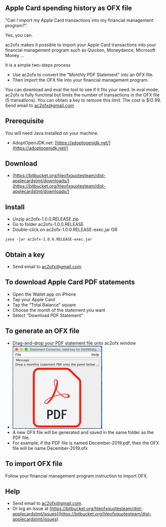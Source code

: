 ## Apple Card spending history as OFX file
"Can I import my Apple Card transactions into my financial management program?".

Yes, you can.

ac2ofx makes it possible to import your Apple Card transactions into your financial management program such as Quicken, Moneydance, Microsoft Money ...

It is a simple two-steps process

* Use ac2ofx to convert the "Monthly PDF Statement" into an OFX file.
* Then import the OFX file into your financial management program.

You can download and eval the tool to see if it fits your need.
In eval mode, ac2ofx is fully functinal but limits the number of transactions in the OFX file (5 transations). 
You can obtain a key to remove this limit. The cost is $12.99. Send email to ac2ofx@gmail.com

## Prerequisite
You will need Java installed on your machine.
* AdoptOpenJDK.net: [https://adoptopenjdk.net/](https://adoptopenjdk.net/) 

## Download
* [https://bitbucket.org/hleofxquotesteam/dist-applecardstmt/downloads/](https://bitbucket.org/hleofxquotesteam/dist-applecardstmt/downloads/)

## Install
* Unzip ac2ofx-1.0.0.RELEASE.zip
* Go to folder ac2ofx-1.0.0.RELEASE
* Double-click on ac2ofx-1.0.0.RELEASE-exec.jar OR
````
java -jar ac2ofx-1.0.0.RELEASE-exec.jar
````

## Obtain a key
* Send email to ac2ofx@gmail.com.

## To download Apple Card PDF statements
* Open the Wallet app on iPhone
* Tap your Apple Card
* Tap the “Total Balance” square
* Choose the month of the statement you want
* Select “Download PDF Statement”

## To generate an OFX file
* Drag-and-drop your PDF statement file onto ac2ofx window
* ![Tool Window Image](/image01.png)
* A new OFX file will be generated and saved in the same folder as the PDF file.
* For example, if the PDF file is named December-2019.pdf, then the OFX file will be name December-2019.ofx

## To import OFX file
Follow your financial management program instruction to import OFX.

## Help

* Send email to ac2ofx@gmail.com.
* Or log an issue at [https://bitbucket.org/hleofxquotesteam/dist-applecardstmt/issues](https://bitbucket.org/hleofxquotesteam/dist-applecardstmt/issues)

